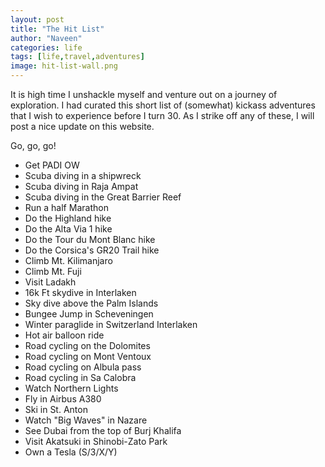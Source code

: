 ```yaml
---
layout: post
title: "The Hit List"
author: "Naveen"
categories: life
tags: [life,travel,adventures]
image: hit-list-wall.png
---
```


It is high time I unshackle myself and venture out on a journey of exploration. I had curated this short list of (somewhat) kickass adventures that I wish to experience before I turn 30. As I strike off any of these, I will post a nice update on this website.

Go, go, go!

* Get PADI OW
* Scuba diving in a shipwreck
* Scuba diving in Raja Ampat
* Scuba diving in the Great Barrier Reef  
* Run a half Marathon
* Do the Highland hike
* Do the Alta Via 1 hike
* Do the Tour du Mont Blanc hike
* Do the Corsica's GR20 Trail hike
* Climb Mt. Kilimanjaro
* Climb Mt. Fuji
* Visit Ladakh
* 16k Ft skydive in Interlaken
* Sky dive above the Palm Islands
* Bungee Jump in Scheveningen
* Winter paraglide in Switzerland Interlaken
* Hot air balloon ride
* Road cycling on the Dolomites
* Road cycling on Mont Ventoux
* Road cycling on Albula pass
* Road cycling in Sa Calobra
* Watch Northern Lights
* Fly in Airbus A380
* Ski in St. Anton
* Watch "Big Waves" in Nazare
* See Dubai from the top of Burj Khalifa
* Visit Akatsuki in Shinobi-Zato Park
* Own a Tesla (S/3/X/Y)
